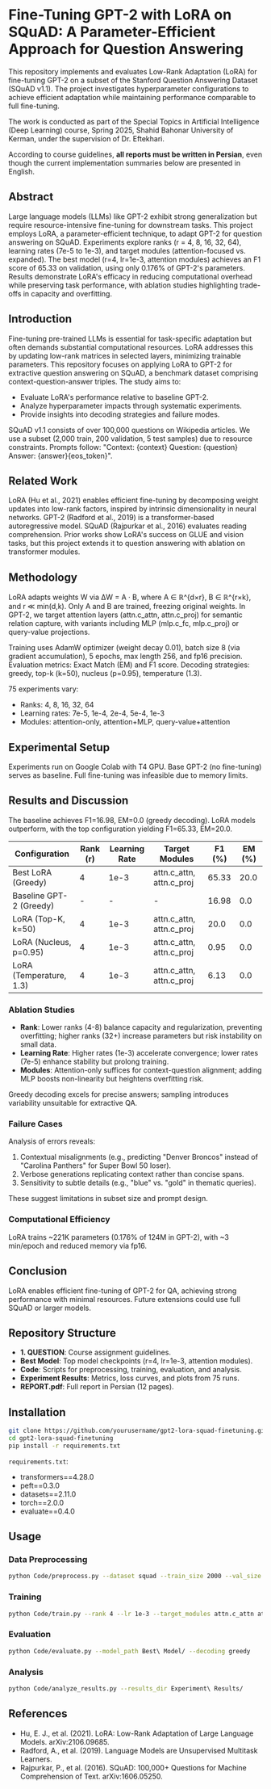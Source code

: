 # Fine-Tuning GPT-2 with LoRA on SQuAD: A Parameter-Efficient Approach for Question Answering

This repository implements and evaluates Low-Rank Adaptation (LoRA) for fine-tuning GPT-2 on a subset of the Stanford Question Answering Dataset (SQuAD v1.1). The project investigates hyperparameter configurations to achieve efficient adaptation while maintaining performance comparable to full fine-tuning.

The work is conducted as part of the Special Topics in Artificial Intelligence (Deep Learning) course, Spring 2025, Shahid Bahonar University of Kerman, under the supervision of Dr. Eftekhari.

According to course guidelines, **all reports must be written in Persian**, even though the current implementation summaries below are presented in English.

## Abstract

Large language models (LLMs) like GPT-2 exhibit strong generalization but require resource-intensive fine-tuning for downstream tasks. This project employs LoRA, a parameter-efficient technique, to adapt GPT-2 for question answering on SQuAD. Experiments explore ranks (r = 4, 8, 16, 32, 64), learning rates (7e-5 to 1e-3), and target modules (attention-focused vs. expanded). The best model (r=4, lr=1e-3, attention modules) achieves an F1 score of 65.33 on validation, using only 0.176% of GPT-2's parameters. Results demonstrate LoRA's efficacy in reducing computational overhead while preserving task performance, with ablation studies highlighting trade-offs in capacity and overfitting.

## Introduction

Fine-tuning pre-trained LLMs is essential for task-specific adaptation but often demands substantial computational resources. LoRA addresses this by updating low-rank matrices in selected layers, minimizing trainable parameters. This repository focuses on applying LoRA to GPT-2 for extractive question answering on SQuAD, a benchmark dataset comprising context-question-answer triples. The study aims to:
- Evaluate LoRA's performance relative to baseline GPT-2.
- Analyze hyperparameter impacts through systematic experiments.
- Provide insights into decoding strategies and failure modes.

SQuAD v1.1 consists of over 100,000 questions on Wikipedia articles. We use a subset (2,000 train, 200 validation, 5 test samples) due to resource constraints. Prompts follow: "Context: {context} Question: {question} Answer: {answer}{eos_token}".

## Related Work

LoRA (Hu et al., 2021) enables efficient fine-tuning by decomposing weight updates into low-rank factors, inspired by intrinsic dimensionality in neural networks. GPT-2 (Radford et al., 2019) is a transformer-based autoregressive model. SQuAD (Rajpurkar et al., 2016) evaluates reading comprehension. Prior works show LoRA's success on GLUE and vision tasks, but this project extends it to question answering with ablation on transformer modules.

## Methodology

LoRA adapts weights W via ΔW = A · B, where A ∈ ℝ^{d×r}, B ∈ ℝ^{r×k}, and r ≪ min(d,k). Only A and B are trained, freezing original weights. In GPT-2, we target attention layers (attn.c_attn, attn.c_proj) for semantic relation capture, with variants including MLP (mlp.c_fc, mlp.c_proj) or query-value projections.

Training uses AdamW optimizer (weight decay 0.01), batch size 8 (via gradient accumulation), 5 epochs, max length 256, and fp16 precision. Evaluation metrics: Exact Match (EM) and F1 score. Decoding strategies: greedy, top-k (k=50), nucleus (p=0.95), temperature (1.3).

75 experiments vary:
- Ranks: 4, 8, 16, 32, 64
- Learning rates: 7e-5, 1e-4, 2e-4, 5e-4, 1e-3
- Modules: attention-only, attention+MLP, query-value+attention

## Experimental Setup

Experiments run on Google Colab with T4 GPU. Base GPT-2 (no fine-tuning) serves as baseline. Full fine-tuning was infeasible due to memory limits.

## Results and Discussion

The baseline achieves F1=16.98, EM=0.0 (greedy decoding). LoRA models outperform, with the top configuration yielding F1=65.33, EM=20.0.

| Configuration | Rank (r) | Learning Rate | Target Modules | F1 (%) | EM (%) |
|---------------|----------|---------------|----------------|--------|--------|
| Best LoRA (Greedy) | 4 | 1e-3 | attn.c_attn, attn.c_proj | 65.33 | 20.0 |
| Baseline GPT-2 (Greedy) | - | - | - | 16.98 | 0.0 |
| LoRA (Top-K, k=50) | 4 | 1e-3 | attn.c_attn, attn.c_proj | 20.0 | 0.0 |
| LoRA (Nucleus, p=0.95) | 4 | 1e-3 | attn.c_attn, attn.c_proj | 0.95 | 0.0 |
| LoRA (Temperature, 1.3) | 4 | 1e-3 | attn.c_attn, attn.c_proj | 6.13 | 0.0 |

### Ablation Studies
- **Rank**: Lower ranks (4-8) balance capacity and regularization, preventing overfitting; higher ranks (32+) increase parameters but risk instability on small data.
- **Learning Rate**: Higher rates (1e-3) accelerate convergence; lower rates (7e-5) enhance stability but prolong training.
- **Modules**: Attention-only suffices for context-question alignment; adding MLP boosts non-linearity but heightens overfitting risk.

Greedy decoding excels for precise answers; sampling introduces variability unsuitable for extractive QA.

### Failure Cases
Analysis of errors reveals:
1. Contextual misalignments (e.g., predicting "Denver Broncos" instead of "Carolina Panthers" for Super Bowl 50 loser).
2. Verbose generations replicating context rather than concise spans.
3. Sensitivity to subtle details (e.g., "blue" vs. "gold" in thematic queries).

These suggest limitations in subset size and prompt design.

### Computational Efficiency
LoRA trains ~221K parameters (0.176% of 124M in GPT-2), with ~3 min/epoch and reduced memory via fp16.

## Conclusion

LoRA enables efficient fine-tuning of GPT-2 for QA, achieving strong performance with minimal resources. Future extensions could use full SQuAD or larger models.

## Repository Structure

- **1. QUESTION**: Course assignment guidelines.
- **Best Model**: Top model checkpoints (r=4, lr=1e-3, attention modules).
- **Code**: Scripts for preprocessing, training, evaluation, and analysis.
- **Experiment Results**: Metrics, loss curves, and plots from 75 runs.
- **REPORT.pdf**: Full report in Persian (12 pages).

## Installation

```bash
git clone https://github.com/yourusername/gpt2-lora-squad-finetuning.git
cd gpt2-lora-squad-finetuning
pip install -r requirements.txt
```

`requirements.txt`:
- transformers==4.28.0
- peft==0.3.0
- datasets==2.11.0
- torch==2.0.0
- evaluate==0.4.0

## Usage

### Data Preprocessing
```bash
python Code/preprocess.py --dataset squad --train_size 2000 --val_size 200 --test_size 5
```

### Training
```bash
python Code/train.py --rank 4 --lr 1e-3 --target_modules attn.c_attn attn.c_proj --epochs 5 --batch_size 4 --gradient_accumulation 2
```

### Evaluation
```bash
python Code/evaluate.py --model_path Best\ Model/ --decoding greedy
```

### Analysis
```bash
python Code/analyze_results.py --results_dir Experiment\ Results/
```

## References

- Hu, E. J., et al. (2021). LoRA: Low-Rank Adaptation of Large Language Models. arXiv:2106.09685.
- Radford, A., et al. (2019). Language Models are Unsupervised Multitask Learners.
- Rajpurkar, P., et al. (2016). SQuAD: 100,000+ Questions for Machine Comprehension of Text. arXiv:1606.05250.

